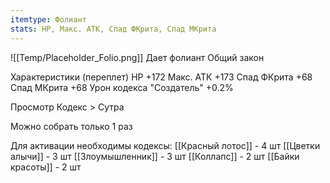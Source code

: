 ```yaml
---
itemtype: Фолиант
stats: HP, Макс. АТК, Спад ФКрита, Спад МКрита 
---
```

![[Temp/Placeholder_Folio.png]]
Дает фолиант Общий закон

Характеристики (переплет)
HP +172
Макс. АТК +173
Спад ФКрита +68
Спад МКрита +68
Урон кодекса "Создатель" +0.2%

Просмотр Кодекс > Сутра

Можно собрать только 1 раз

Для активации необходимы кодексы: 
[[Красный лотос]]  - 4 шт
[[Цветки алычи]]  - 3 шт
[[Злоумышленник]]  - 3 шт
[[Коллапс]]  - 2 шт
[[Байки красоты]]  - 2 шт

